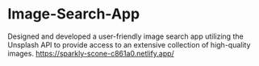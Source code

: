 # Image-Search-App
Designed and developed a user-friendly image search app utilizing the Unsplash API to provide access to an extensive collection of high-quality images.
https://sparkly-scone-c861a0.netlify.app/

